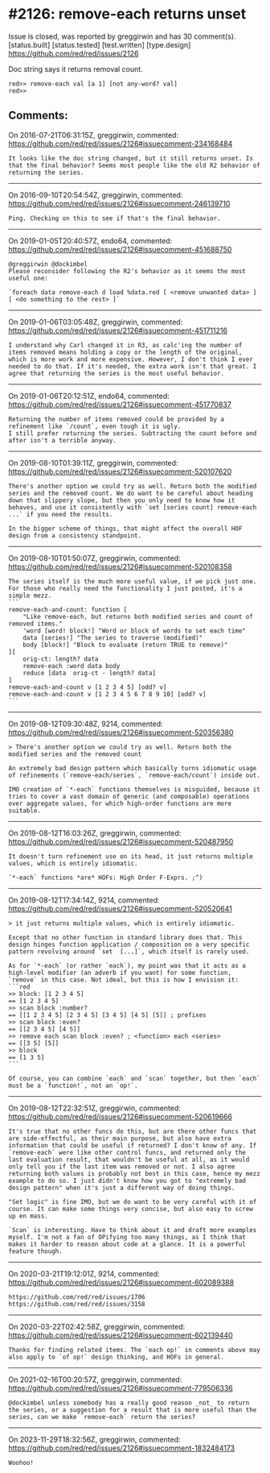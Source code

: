 
#2126: remove-each returns unset
================================================================================
Issue is closed, was reported by greggirwin and has 30 comment(s).
[status.built] [status.tested] [test.written] [type.design]
<https://github.com/red/red/issues/2126>

Doc string says it returns removal count.

```
red>> remove-each val [a 1] [not any-word? val]
red>> 
```



Comments:
--------------------------------------------------------------------------------

On 2016-07-21T06:31:15Z, greggirwin, commented:
<https://github.com/red/red/issues/2126#issuecomment-234168484>

    It looks like the doc string changed, but it still returns unset. Is that the final behavior? Seems most people like the old R2 behavior of returning the series.

--------------------------------------------------------------------------------

On 2016-09-10T20:54:54Z, greggirwin, commented:
<https://github.com/red/red/issues/2126#issuecomment-246139710>

    Ping. Checking on this to see if that's the final behavior. 

--------------------------------------------------------------------------------

On 2019-01-05T20:40:57Z, endo64, commented:
<https://github.com/red/red/issues/2126#issuecomment-451688750>

    @greggirwin @dockimbel 
    Please reconsider following the R2's behavior as it seems the most useful one:
    
    `foreach data remove-each d load %data.red [ <remove unwanted data> ] [ <do something to the rest> ]` 

--------------------------------------------------------------------------------

On 2019-01-06T03:05:48Z, greggirwin, commented:
<https://github.com/red/red/issues/2126#issuecomment-451711216>

    I understand why Carl changed it in R3, as calc'ing the number of items removed means holding a copy or the length of the original, which is more work and more expensive. However, I don't think I ever needed to do that. If it's needed, the extra work isn't that great. I agree that returning the series is the most useful behavior.

--------------------------------------------------------------------------------

On 2019-01-06T20:12:51Z, endo64, commented:
<https://github.com/red/red/issues/2126#issuecomment-451770837>

    Returning the number of items removed could be provided by a refinement like `/count`, even tough it is ugly.
    I still prefer returning the series. Subtracting the count before and after isn't a terrible anyway.

--------------------------------------------------------------------------------

On 2019-08-10T01:39:11Z, greggirwin, commented:
<https://github.com/red/red/issues/2126#issuecomment-520107620>

    There's another option we could try as well. Return both the modified series and the removed count. We do want to be careful about heading down that slippery slope, but then you only need to know how it behaves, and use it consistently with `set [series count] remove-each ...` if you need the results.
    
    In the bigger scheme of things, that might affect the overall HOF design from a consistency standpoint.

--------------------------------------------------------------------------------

On 2019-08-10T01:50:07Z, greggirwin, commented:
<https://github.com/red/red/issues/2126#issuecomment-520108358>

    The series itself is the much more useful value, if we pick just one. For those who really need the functionality I just posted, it's a simple mezz.
    ```
    remove-each-and-count: function [
        "Like remove-each, but returns both modified series and count of removed items." 
        'word [word! block!] "Word or block of words to set each time" 
        data [series!] "The series to traverse (modified)" 
        body [block!] "Block to evaluate (return TRUE to remove)"
    ][
        orig-ct: length? data
        remove-each :word data body
        reduce [data  orig-ct - length? data]
    ]
    remove-each-and-count v [1 2 3 4 5] [odd? v]
    remove-each-and-count v [1 2 3 4 5 6 7 8 9 10] [odd? v]
    ```

--------------------------------------------------------------------------------

On 2019-08-12T09:30:48Z, 9214, commented:
<https://github.com/red/red/issues/2126#issuecomment-520356380>

    > There's another option we could try as well. Return both the modified series and the removed count
    
    An extremely bad design pattern which basically turns idiomatic usage of refinements (`remove-each/series`, `remove-each/count`) inside out.
    
    IMO creation of `*-each` functions themselves is misguided, because it tries to cover a vast domain of generic (and composable) operations over aggregate values, for which high-order functions are more suitable.

--------------------------------------------------------------------------------

On 2019-08-12T16:03:26Z, greggirwin, commented:
<https://github.com/red/red/issues/2126#issuecomment-520487950>

    It doesn't turn refinement use on its head, it just returns multiple values, which is entirely idiomatic.
    
    `*-each` functions *are* HOFs: High Order F-Exprs. ;^)

--------------------------------------------------------------------------------

On 2019-08-12T17:34:14Z, 9214, commented:
<https://github.com/red/red/issues/2126#issuecomment-520520641>

    > it just returns multiple values, which is entirely idiomatic.
    
    Except that no other function in standard library does that. This design hinges function application / composition on a very specific pattern revolving around `set  [...]`, which itself is rarely used.
    
    As for `*-each` (or rather `each`), my point was that it acts as a high-level modifier (an adverb if you want) for some function, `remove` in this case. Not ideal, but this is how I envision it:
    ```red
    >> block: [1 2 3 4 5]
    == [1 2 3 4 5]
    >> scan block :number?
    == [[1 2 3 4 5] [2 3 4 5] [3 4 5] [4 5] [5]] ; prefixes
    >> scan block :even?
    == [[2 3 4 5] [4 5]]
    >> remove each scan block :even? ; <function> each <series>
    == [[3 5] [5]]
    >> block
    == [1 3 5]
    ```
    
    Of course, you can combine `each` and `scan` together, but then `each` must be a `function!`, not an `op!`.

--------------------------------------------------------------------------------

On 2019-08-12T22:32:51Z, greggirwin, commented:
<https://github.com/red/red/issues/2126#issuecomment-520619666>

    It's true that no other funcs do this, but are there other funcs that are side-effectful, as their main purpose, but also have extra information that could be useful if returned? I don't know of any. If `remove-each` were like other control funcs, and returned only the last evaluation result, that wouldn't be useful at all, as it would only tell you if the last item was removed or not. I also agree returning both values is probably not best in this case, hence my mezz example to do so. I just didn't know how you got to "extremely bad design pattern" when it's just a different way of doing things. 
    
    "Set logic" is fine IMO, but we do want to be very careful with it of course. It can make some things very concise, but also easy to screw up en mass.
    
    `Scan` is interesting. Have to think about it and draft more examples myself. I'm not a fan of OPifying too many things, as I think that makes it harder to reason about code at a glance. It is a powerful feature though.

--------------------------------------------------------------------------------

On 2020-03-21T19:12:01Z, 9214, commented:
<https://github.com/red/red/issues/2126#issuecomment-602089388>

    https://github.com/red/red/issues/1706 https://github.com/red/red/issues/3158

--------------------------------------------------------------------------------

On 2020-03-22T02:42:58Z, greggirwin, commented:
<https://github.com/red/red/issues/2126#issuecomment-602139440>

    Thanks for finding related items. The `each op!` in comments above may also apply to `of op!` design thinking, and HOFs in general.

--------------------------------------------------------------------------------

On 2021-02-16T00:20:57Z, greggirwin, commented:
<https://github.com/red/red/issues/2126#issuecomment-779506336>

    @dockimbel unless somebody has a really good reason _not_ to return the series, or a suggestion for a result that is more useful than the series, can we make `remove-each` return the series? 

--------------------------------------------------------------------------------

On 2023-11-29T18:32:56Z, greggirwin, commented:
<https://github.com/red/red/issues/2126#issuecomment-1832484173>

    Woohoo!

